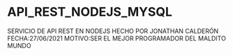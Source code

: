# API_REST_NODEJS_MYSQL

SERVICIO DE API REST EN NODEJS HECHO POR JONATHAN CALDERÓN
FECHA:27/06/2021
MOTIVO:SER EL MEJOR PROGRAMADOR DEL MALDITO MUNDO
